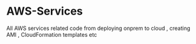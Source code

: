 # AWS-Services
All AWS services related code from deploying onprem to cloud , creating AMI , CloudFormation templates etc 
